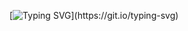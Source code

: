 <!--
  <h1 align="center">
  Hi there <span style="display: flex;">
  <img
    src="https://raw.githubusercontent.com/xgqfrms/xgqfrms/master/000-xyz/wave-hand.gif"
    alt="👋 wave-hand.gif" title="wave-hand ✋ 如来神掌" style="width: 200px; height: 200px;"
  />
  <img
    src="https://cdn.xgqfrms.xyz/images/wave-hand.gif"
    srcset="https://cdn.xgqfrms.xyz/images/wave-hand.gif 1x, https://cdn.xgqfrms.xyz/images/wave-hand.gif 2x"
    alt="👋 wave-hand.gif" title="wave-hand ✋ 如来神掌" style="width: 200px; height: 200px;"
  />
  </span>
  -->
  <!--
  <img
    src="./000-xyz/wave-hand.gif"
    alt="👋 wave-hand.gif" title="wave-hand ✋ 如来神掌" style="width: 200px; height: 200px;"
  />
  <img
    src="https://cdn.xgqfrms.xyz/images/wave-hand.gif"
    srcset="https://cdn.xgqfrms.xyz/images/wave-hand.gif 1x, https://cdn.xgqfrms.xyz/images/wave-hand.gif 2x"
    alt="👋 wave-hand.gif" title="wave-hand ✋ 如来神掌" style="width: 200px; height: 200px;"
  />
</h1>
-->

<!--
https://github.com/xgqfrms/xgqfrms/blob/master/000-xyz/wave-hand.gif

https://raw.githubusercontent.com/xgqfrms/xgqfrms/master/000-xyz/wave-hand.gif
-->


[![Typing SVG](https://readme-typing-svg.herokuapp.com?color=55f524&center=true&vCenter=true&width=600&lines=Hi+there+👋,+I+am+xgqfrms;+Welcome+to+My+Profile!)](https://git.io/typing-svg)


<!-- 

srcset 自适应服务，性能优化

https://cdn.xgqfrms.xyz/images/wave-hand.gif
 
-->
<!--
**polinaproo/polinaproo** is a ✨ _special_ ✨ repository because its `README.md` (this file) appears on your GitHub profile.

Here are some ideas to get you started:

- 🔭 I’m currently working on ...
- 🌱 I’m currently learning ...
- 👯 I’m looking to collaborate on ...
- 🤔 I’m looking for help with ...
- 💬 Ask me about ...
- 📫 How to reach me: ...
- 😄 Pronouns: ...
- ⚡ Fun fact: ...
-->
